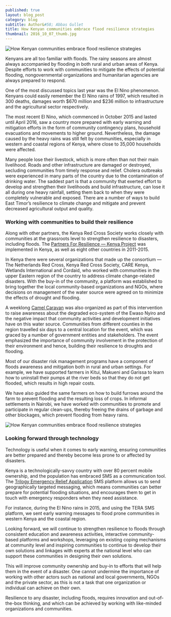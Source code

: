 ```yaml
---
published: true
layout: blog_post
category: blog
subtitle: Author&#58; Abbas Gullet
title: How Kenyan communities embrace flood resilience strategies
thumbnail: 2016_10_07_thumb.jpg
---
```


<img alt="How Kenyan communities embrace flood resilience strategies" src="{{ site.baseurl }}/img/news/2016_10_07_banner.jpg" />

Kenyans are all too familiar with floods. The rainy seasons are almost always accompanied by flooding in both rural and urban areas of Kenya. Despite efforts to work with communities to mitigate the effects of potential flooding, nongovernmental organizations and humanitarian agencies are always prepared to respond.

One of the most discussed topics last year was the El Nino phenomenon. Kenyans could easily remember the El Nino rains of 1997, which resulted in 300 deaths, damages worth $670 million and $236 million to infrastructure and the agricultural sector respectively.

The most recent El Nino, which commenced in October 2015 and lasted until April 2016, saw a country more prepared with early warning and mitigation efforts in the form of community contingency plans, household evacuations and movements to higher ground. Nevertheless, the damage caused by the heavy rains was still felt by communities, especially in western and coastal regions of Kenya, where close to 35,000 households were affected.

Many people lose their livestock, which is more often than not their main livelihood. Roads and other infrastructure are damaged or destroyed, secluding communities from timely response and relief. Cholera outbreaks were experienced in many parts of the country due to the contamination of drinking water. The saddest part is that a community that exerted effort to develop and strengthen their livelihoods and build infrastructure, can lose it all during one heavy rainfall, setting them back to when they were completely vulnerable and exposed.
There are a number of ways to build East Timor’s resilience to climate change and mitigate and prevent decreased agricultural output and quality.

<h3>Working with communities to build their resilience</h3>

Along with other partners, the Kenya Red Cross Society works closely with communities at the grassroots level to strengthen resilience to disasters, including floods. The <a href="http://www.partnersforresilience.nl/countries/kenya" target="_blank">Partners For Resilience — Kenya Project</a> was implemented in Kenya, as well as eight other countries in 2011-2015.

In Kenya there were several organizations that made up the consortium — The Netherlands Red Cross, Kenya Red Cross Society, CARE Kenya, Wetlands International and Cordaid, who worked with communities in the upper Eastern region of the country to address climate change-related disasters. With the buy-in of the community, a platform was established to bring together the local community-based organizations and NGOs, where decisions on management of the water source were agreed on to minimize the effects of drought and flooding.

A weeklong <a href="http://www.partnersforresilience.nl/documents/media%20release%20_%20camel%20caravan%20_%20august%2014%202014%20@%20archers%20post,%20samburu%20county%20(final).pdf%20" target="_blank">Camel Caravan</a> was also organized as part of this intervention to raise awareness about the degraded eco-system of the Ewaso Nyiro and the negative impact that community activities and development initiatives have on this water source. Communities from different counties in the region travelled six days to a central location for the event, which was graced by a number of government entities and stakeholders. The event emphasized the importance of community involvement in the protection of their environment and hence, building their resilience to droughts and flooding.

Most of our disaster risk management programs have a component of floods awareness and mitigation both in rural and urban settings. For example, we have supported farmers in Kitui, Makueni and Garissa to learn how to uninstall their pumps at the river beds so that they do not get flooded, which results in high repair costs.

We have also guided the same farmers on how to build furrows around the farm to prevent flooding and the resulting loss of crops. In informal settlements in Nairobi, we have worked with communities to promote and participate in regular clean-ups, thereby freeing the drains of garbage and other blockages, which prevent flooding from heavy rains.

<img alt="How Kenyan communities embrace flood resilience strategies" src="{{ site.baseurl }}/img/news/2016_10_07_article.jpg" />

<h3>Looking forward through technology</h3>

Technology is useful when it comes to early warning, ensuring communities are better prepared and thereby become less prone to or affected by disasters.

Kenya is a technologically-savvy country with over 80 percent mobile ownership, and the population has embraced SMS as a communication tool. The <a href="http://www.ifrc.org/en/what-we-do/beneficiary-communications/tera/">Trilogy Emergency Relief Application</a> SMS platform allows us to send geographically targeted messaging, which means communities can better prepare for potential flooding situations, and encourages them to get in touch with emergency responders when they need assistance.

For instance, during the El Nino rains in 2015, and using the TERA SMS platform, we sent early warning messages to flood prone communities in western Kenya and the coastal region.

Looking forward, we will continue to strengthen resilience to floods through consistent education and awareness activities, interactive community-based platforms and workshops, leveraging on existing coping mechanisms at community level and inspiring communities to continue to develop their own solutions and linkages with experts at the national level who can support these communities in designing their own solutions.

This will improve community ownership and buy-in to efforts that will help them in the event of a disaster. One cannot undermine the importance of working with other actors such as national and local governments, NGOs and the private sector, as this is not a task that one organization or individual can achieve on their own.

Resilience to any disaster, including floods, requires innovation and out-of-the-box thinking, and which can be achieved by working with like-minded organizations and communities.